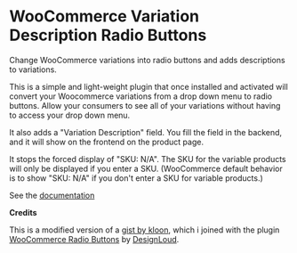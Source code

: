WooCommerce Variation Description Radio Buttons
===============================================

Change WooCommerce variations into radio buttons and adds descriptions to variations.

This is a simple and light-weight plugin that once installed and activated will convert your Woocommerce variations from a drop down menu to radio buttons.  Allow your consumers to see all of your variations without having to access your drop down menu.

It also adds a "Variation Description" field. You fill the field in the backend, and it will show on the frontend on the product page.

It stops the forced display of "SKU: N/A". The SKU for the variable products will only be displayed if you enter a SKU. (WooCommerce default behavior is to show "SKU: N/A" if you don't enter a SKU for variable products.)

See the [documentation](https://isabelcastillo.com/docs/woocommerce-variation-description-radio-buttons-plugin)


**Credits**

This is a modified version of a [gist by kloon](https://gist.github.com/kloon/4228021), which i joined with the plugin [WooCommerce Radio Buttons](http://wordpress.org/plugins/woocommerce-radio-buttons/) by [DesignLoud](http://designloud.com/).
